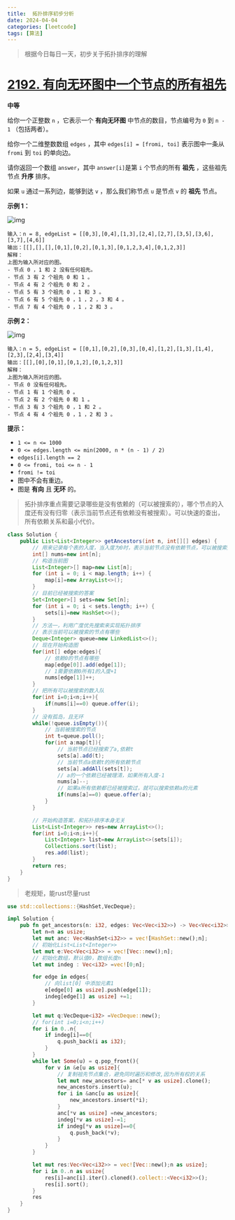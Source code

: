 ```yaml
---
title:  拓扑排序初步分析
date: 2024-04-04
categories: [leetcode]
tags: [算法]
---
```


> 根据今日每日一天，初步关于拓扑排序的理解



# [2192. 有向无环图中一个节点的所有祖先](https://leetcode.cn/problems/all-ancestors-of-a-node-in-a-directed-acyclic-graph/)



**中等**



给你一个正整数 `n` ，它表示一个 **有向无环图** 中节点的数目，节点编号为 `0` 到 `n - 1` （包括两者）。

给你一个二维整数数组 `edges` ，其中 `edges[i] = [fromi, toi]` 表示图中一条从 `fromi` 到 `toi` 的单向边。

请你返回一个数组 `answer`，其中 `answer[i]`是第 `i` 个节点的所有 **祖先** ，这些祖先节点 **升序** 排序。

如果 `u` 通过一系列边，能够到达 `v` ，那么我们称节点 `u` 是节点 `v` 的 **祖先** 节点。

 

**示例 1：**

![img](https://assets.leetcode.com/uploads/2019/12/12/e1.png)

```
输入：n = 8, edgeList = [[0,3],[0,4],[1,3],[2,4],[2,7],[3,5],[3,6],[3,7],[4,6]]
输出：[[],[],[],[0,1],[0,2],[0,1,3],[0,1,2,3,4],[0,1,2,3]]
解释：
上图为输入所对应的图。
- 节点 0 ，1 和 2 没有任何祖先。
- 节点 3 有 2 个祖先 0 和 1 。
- 节点 4 有 2 个祖先 0 和 2 。
- 节点 5 有 3 个祖先 0 ，1 和 3 。
- 节点 6 有 5 个祖先 0 ，1 ，2 ，3 和 4 。
- 节点 7 有 4 个祖先 0 ，1 ，2 和 3 。
```

**示例 2：**

![img](https://assets.leetcode.com/uploads/2019/12/12/e2.png)

```
输入：n = 5, edgeList = [[0,1],[0,2],[0,3],[0,4],[1,2],[1,3],[1,4],[2,3],[2,4],[3,4]]
输出：[[],[0],[0,1],[0,1,2],[0,1,2,3]]
解释：
上图为输入所对应的图。
- 节点 0 没有任何祖先。
- 节点 1 有 1 个祖先 0 。
- 节点 2 有 2 个祖先 0 和 1 。
- 节点 3 有 3 个祖先 0 ，1 和 2 。
- 节点 4 有 4 个祖先 0 ，1 ，2 和 3 。
```

 

**提示：**

- `1 <= n <= 1000`
- `0 <= edges.length <= min(2000, n * (n - 1) / 2)`
- `edges[i].length == 2`
- `0 <= fromi, toi <= n - 1`
- `fromi != toi`
- 图中不会有重边。
- 图是 **有向** 且 **无环** 的。



> 拓扑排序重点需要记录哪些是没有依赖的（可以被搜索的），哪个节点的入度还有没有归零（表示当前节点还有依赖没有被搜索）。可以快速的查出，所有依赖关系和最小代价。



``` java
class Solution {
    public List<List<Integer>> getAncestors(int n, int[][] edges) {
        // 用来记录每个表的入度，当入度为0时，表示当前节点没有依赖节点，可以被搜索并返回
        int[] nums=new int[n];
        // 构造当前图
        List<Integer>[] map=new List[n];
        for (int i = 0; i < map.length; i++) {
            map[i]=new ArrayList<>();
        }
        // 目前已经被搜索的答案
        Set<Integer>[] sets=new Set[n];
        for (int i = 0; i < sets.length; i++) {
            sets[i]=new HashSet<>();
        }
        // 方法一，利用广度优先搜索来实现拓扑排序
        // 表示当前可以被搜索的节点有哪些
        Deque<Integer> queue=new LinkedList<>();
        // 现在开始构造图
        for(int[] edge:edges){
            // 依赖0的节点有哪些
            map[edge[0]].add(edge[1]);
            // 1需要依赖0所有1的入度+1
            nums[edge[1]]++;
        }
        // 把所有可以被搜索的数入队
        for(int i=0;i<n;i++){
            if(nums[i]==0) queue.offer(i);
        }
        // 没有孤岛，且无环
        while(!queue.isEmpty()){
            // 当前被搜索的节点
            int t=queue.poll();
            for(int a:map[t]){
                // 当前节点已经搜索了a,依赖t
                sets[a].add(t);
                // 当前节点a依赖t的所有依赖节点
                sets[a].addAll(sets[t]);
                // a的一个依赖已经被理清，如果所有入度-1
                nums[a]--;
                // 如果a所有依赖都已经被搜索过，就可以搜索依赖a的元素
                if(nums[a]==0) queue.offer(a);
            }
        }

        // 开始构造答案，和拓扑排序本身无关
        List<List<Integer>> res=new ArrayList<>();
        for(int i=0;i<n;i++){
            List<Integer> list=new ArrayList<>(sets[i]);
            Collections.sort(list);
            res.add(list);
        }
        return res;
    }
}
```



> 老规矩，能rust尽量rust



``` rust
use std::collections::{HashSet,VecDeque};

impl Solution {
    pub fn get_ancestors(n: i32, edges: Vec<Vec<i32>>) -> Vec<Vec<i32>> {
        let n=n as usize;
        let mut anc: Vec<HashSet<i32>> = vec![HashSet::new();n];
        // 初始化List<List<Integer>> 
        let mut e:Vec<Vec<i32>> = vec![Vec::new();n];
        // 初始化数组，默认值0，数组长度n
        let mut indeg : Vec<i32> =vec![0;n];

        for edge in edges{
            // 向list[0] 中添加元素1
            e[edge[0] as usize].push(edge[1]);
            indeg[edge[1] as usize] +=1;
        }

        let mut q:VecDeque<i32> =VecDeque::new();
        // for(int i=0;i<n;i++)
        for i in 0..n{
            if indeg[i]==0{
                q.push_back(i as i32);
            }
        }
        while let Some(u) = q.pop_front(){
            for v in &e[u as usize]{
                // 复制祖先节点集合，避免同时遍历和修改,因为所有权的关系
                let mut new_ancestors= anc[* v as usize].clone();
                new_ancestors.insert(u);
                for i in &anc[u as usize]{
                    new_ancestors.insert(*i);
                }
                anc[*v as usize] =new_ancestors;
                indeg[*v as usize]-=1;
                if indeg[*v as usize]==0{
                    q.push_back(*v);
                }
            }
        }

        let mut res:Vec<Vec<i32>> = vec![Vec::new();n as usize];
        for i in 0..n as usize{
            res[i]=anc[i].iter().cloned().collect::<Vec<i32>>();
            res[i].sort();
        }
        res
    }
}
```

